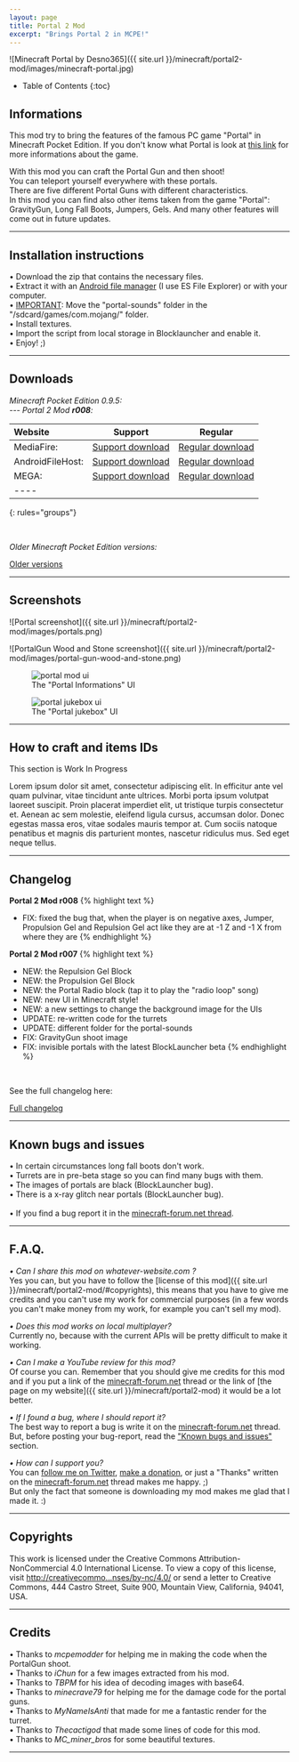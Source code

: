 ```yaml
---
layout: page
title: Portal 2 Mod
excerpt: "Brings Portal 2 in MCPE!"
---
```


![Minecraft Portal by Desno365]({{ site.url }}/minecraft/portal2-mod/images/minecraft-portal.jpg)

* Table of Contents
{:toc}

## Informations

This mod try to bring the features of the famous PC game "Portal" in Minecraft Pocket Edition. If you don't know what Portal is look at [this link](http://lmgtfy.com/?q=portal) for more informations about the game.

With this mod you can craft the Portal Gun and then shoot!<br>
You can teleport yourself everywhere with these portals.<br>
There are five different Portal Guns with different characteristics.<br>
In this mod you can find also other items taken from the game "Portal": GravityGun, Long Fall Boots, Jumpers, Gels. And many other features will come out in future updates.

---

## Installation instructions

• Download the zip that contains the necessary files.<br>
• Extract it with an [Android file manager](http://lmgtfy.com/?q=file+manager+android) (I use ES File Explorer) or with your computer.<br>
• <u>IMPORTANT</u>: Move the "portal-sounds" folder in the "/sdcard/games/com.mojang/" folder.<br>
• Install textures.<br>
• Import the script from local storage in Blocklauncher and enable it.<br>
• Enjoy! ;)

---

## Downloads

<i>Minecraft Pocket Edition 0.9.5:</i><br>
<i> --- Portal 2 Mod <b>r008</b>:</i>

| Website | Support | Regular |
|:--------|:-------:|:-------:|
| MediaFire:       | [Support download](http://adf.ly/sUcZK) | [Regular download](http://www.mediafire.com/download/h98mzybsjms5hkl/Portal_Mod_r008_Desno365.zip) |
| AndroidFileHost: | [Support download](http://adf.ly/sWLGx) | [Regular download](https://www.androidfilehost.com/?fid=95747613655040767) |
| MEGA:            | [Support download](http://adf.ly/sUcaR) | [Regular download](https://mega.co.nz/#!3tQkAKJR!lg-qEw501m6paWnn_k12TIfYpakGhOOs7N-iORDldmU) |
|----
{: rules="groups"}

<br>

<i>Older Minecraft Pocket Edition versions:</i>

<div markdown="0"><a href="{{ site.url }}/minecraft/portal2-mod/older-versions" class="btn">Older versions</a></div>

---

## Screenshots

![Portal screenshot]({{ site.url }}/minecraft/portal2-mod/images/portals.png)

![PortalGun Wood and Stone screenshot]({{ site.url }}/minecraft/portal2-mod/images/portal-gun-wood-and-stone.png)

<figure>
  <img src="{{ site.url }}/minecraft/portal2-mod/images/portal-mod-ui.png" alt="portal mod ui">
  <figcaption>The "Portal Informations" UI</figcaption>
</figure>

<figure>
  <img src="{{ site.url }}/minecraft/portal2-mod/images/portal-jukebox.png" alt="portal jukebox ui">
  <figcaption>The "Portal jukebox" UI</figcaption>
</figure>

---

## How to craft and items IDs

This section is Work In Progress

Lorem ipsum dolor sit amet, consectetur adipiscing elit. In efficitur ante vel quam pulvinar, vitae tincidunt ante ultrices. Morbi porta ipsum volutpat laoreet suscipit. Proin placerat imperdiet elit, ut tristique turpis consectetur et. Aenean ac sem molestie, eleifend ligula cursus, accumsan dolor. Donec egestas massa eros, vitae sodales mauris tempor at. Cum sociis natoque penatibus et magnis dis parturient montes, nascetur ridiculus mus. Sed eget neque tellus.

---

## Changelog

**Portal 2 Mod r008**
{% highlight text %}
- FIX: fixed the bug that, when the player is on negative axes, Jumper, Propulsion Gel and Repulsion Gel act like they are at -1 Z and -1 X from where they are
{% endhighlight %}

**Portal 2 Mod r007**
{% highlight text %}
- NEW: the Repulsion Gel Block
- NEW: the Propulsion Gel Block
- NEW: the Portal Radio block (tap it to play the "radio loop" song)
- NEW: new UI in Minecraft style!
- NEW: a new settings to change the background image for the UIs
- UPDATE: re-written code for the turrets
- UPDATE: different folder for the portal-sounds
- FIX: GravityGun shoot image
- FIX: invisible portals with the latest BlockLauncher beta
{% endhighlight %}

<br>

See the full changelog here:

<div markdown="0"><a href="{{ site.url }}/minecraft/portal2-mod/full-changelog" class="btn">Full changelog</a></div>

---

## Known bugs and issues


• In certain circumstances long fall boots don't work.<br>
• Turrets are in pre-beta stage so you can find many bugs with them.<br>
• The images of portals are black (BlockLauncher bug).<br>
• There is a x-ray glitch near portals (BlockLauncher bug).<br><br>
• If you find a bug report it in the [minecraft-forum.net thread](http://bit.ly/1ysWtIO).

---

## F.A.Q.

*• Can I share this mod on whatever-website.com ?*<br>
Yes you can, but you have to follow the [license of this mod]({{ site.url }}/minecraft/portal2-mod/#copyrights), this means that you have to give me credits and you can't use my work for commercial purposes (in a few words you can't make money from my work, for example you can't sell my mod).<br>

*• Does this mod works on local multiplayer?*<br>
Currently no, because with the current APIs will be pretty difficult to make it working.<br>

*• Can I make a YouTube review for this mod?*<br>
Of course you can. Remember that you should give me credits for this mod and if you put a link of the [minecraft-forum.net](http://www.minecraftforum.net/forums/minecraft-pocket-edition/mcpe-mods-tools/2097326-mod-beta-portal-2-mod-portal-gun-r008-by-desno365) thread or the link of [the page on my website]({{ site.url }}/minecraft/portal2-mod) it would be a lot better.<br>

*• If I found a bug, where I should report it?*<br>
The best way to report a bug is write it on the [minecraft-forum.net](http://www.minecraftforum.net/forums/minecraft-pocket-edition/mcpe-mods-tools/2097326-mod-beta-portal-2-mod-portal-gun-r008-by-desno365) thread. But, before posting your bug-report, read the ["Known bugs and issues"](http://desno365.github.io/minecraft/portal2-mod/#known-bugs-and-issues) section.

*• How can I support you?*<br>
You can [follow me on Twitter](https://twitter.com/desno365), [make a donation](https://www.paypal.com/cgi-bin/webscr?cmd=_s-xclick&hosted_button_id=GBEMKJBA3Z7PG), or just a "Thanks" written on the [minecraft-forum.net](http://www.minecraftforum.net/forums/minecraft-pocket-edition/mcpe-mods-tools/2097326-mod-beta-portal-2-mod-portal-gun-r008-by-desno365) thread makes me happy. ;)<br>
But only the fact that someone is downloading my mod makes me glad that I made it. :)

---

## Copyrights

This work is licensed under the Creative Commons Attribution-NonCommercial 4.0 International License. To view a copy of this license, visit [http://creativecommo...nses/by-nc/4.0/](http://creativecommons.org/licenses/by-nc/4.0/) or send a letter to Creative Commons, 444 Castro Street, Suite 900, Mountain View, California, 94041, USA.

---

## Credits

• Thanks to <i>mcpemodder</i> for helping me in making the code when the PortalGun shoot.<br>
• Thanks to <i>iChun</i> for a few images extracted from his mod.<br>
• Thanks to <i>TBPM</i> for his idea of decoding images with base64.<br>
• Thanks to <i>minecrave79</i> for helping me for the damage code for the portal guns.<br>
• Thanks to <i>MyNameIsAnti</i> that made for me a fantastic render for the turret.<br>
• Thanks to <i>Thecactigod</i> that made some lines of code for this mod.<br>
• Thanks to <i>MC_miner_bros</i> for some beautiful textures.

---

